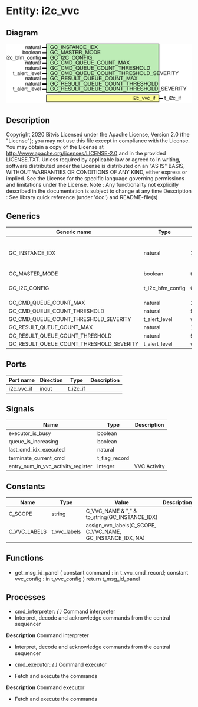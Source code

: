 # Entity: i2c_vvc
## Diagram
![Diagram](i2c_vvc.svg "Diagram")
## Description
Copyright 2020 Bitvis
Licensed under the Apache License, Version 2.0 (the "License"); you may not use this file except in compliance with the License.
You may obtain a copy of the License at http://www.apache.org/licenses/LICENSE-2.0 and in the provided LICENSE.TXT.
Unless required by applicable law or agreed to in writing, software distributed under the License is distributed on
an "AS IS" BASIS, WITHOUT WARRANTIES OR CONDITIONS OF ANY KIND, either express or implied.
See the License for the specific language governing permissions and limitations under the License.
Note : Any functionality not explicitly described in the documentation is subject to change at any time
Description   : See library quick reference (under 'doc') and README-file(s)
## Generics
| Generic name                             | Type             | Value                    | Description                               |
| ---------------------------------------- | ---------------- | ------------------------ | ----------------------------------------- |
| GC_INSTANCE_IDX                          | natural          | 1                        | Instance index for this I2C_VVCT instance |
| GC_MASTER_MODE                           | boolean          | true                     |                                           |
| GC_I2C_CONFIG                            | t_i2c_bfm_config | C_I2C_BFM_CONFIG_DEFAULT | Behavior specification for BFM            |
| GC_CMD_QUEUE_COUNT_MAX                   | natural          | 1000                     |                                           |
| GC_CMD_QUEUE_COUNT_THRESHOLD             | natural          | 950                      |                                           |
| GC_CMD_QUEUE_COUNT_THRESHOLD_SEVERITY    | t_alert_level    | warning                  |                                           |
| GC_RESULT_QUEUE_COUNT_MAX                | natural          | 1000                     |                                           |
| GC_RESULT_QUEUE_COUNT_THRESHOLD          | natural          | 950                      |                                           |
| GC_RESULT_QUEUE_COUNT_THRESHOLD_SEVERITY | t_alert_level    | warning                  |                                           |
## Ports
| Port name  | Direction | Type     | Description |
| ---------- | --------- | -------- | ----------- |
| i2c_vvc_if | inout     | t_i2c_if |             |
## Signals
| Name                               | Type          | Description   |
| ---------------------------------- | ------------- | ------------- |
| executor_is_busy                   | boolean       |               |
| queue_is_increasing                | boolean       |               |
| last_cmd_idx_executed              | natural       |               |
| terminate_current_cmd              | t_flag_record |               |
| entry_num_in_vvc_activity_register | integer       | VVC Activity  |
## Constants
| Name         | Type         | Value                                                        | Description |
| ------------ | ------------ | ------------------------------------------------------------ | ----------- |
| C_SCOPE      | string       |  C_VVC_NAME & "," & to_string(GC_INSTANCE_IDX)               |             |
| C_VVC_LABELS | t_vvc_labels |  assign_vvc_labels(C_SCOPE, C_VVC_NAME, GC_INSTANCE_IDX, NA) |             |
## Functions
- get_msg_id_panel <font id="function_arguments">(    constant command    : in t_vvc_cmd_record;
    constant vvc_config : in t_vvc_config
  )</font> <font id="function_return">return t_msg_id_panel</font>
## Processes
- cmd_interpreter: _(  )_
Command interpreter
- Interpret, decode and acknowledge commands from the central sequencer

**Description**
Command interpreter
- Interpret, decode and acknowledge commands from the central sequencer

- cmd_executor: _(  )_
Command executor
- Fetch and execute the commands

**Description**
Command executor
- Fetch and execute the commands

